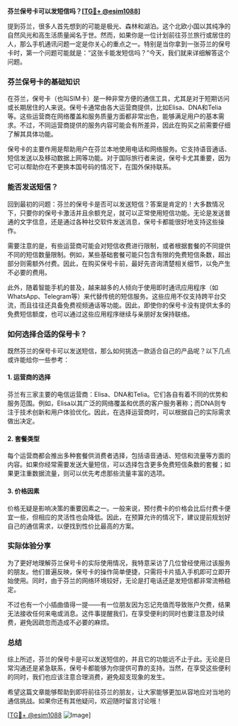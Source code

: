 **芬兰保号卡可以发短信吗？[[TG💪+ @esim1088](https://t.me/s/esim1088)]**

提到芬兰，很多人首先想到的可能是极光、森林和湖泊。这个北欧小国以其纯净的自然风光和高生活质量闻名于世。然而，如果你是一位计划前往芬兰旅行或居住的人，那么手机通讯问题一定是你关心的重点之一。特别是当你拿到一张芬兰的保号卡时，第一个问题可能就是：“这张卡能发短信吗？”今天，我们就来详细解答这个问题。

### 芬兰保号卡的基础知识

在芬兰，保号卡（也叫SIM卡）是一种非常方便的通信工具，尤其是对于短期访问或长期居住的人来说。保号卡通常由各大运营商提供，比如Elisa、DNA和Telia等。这些运营商在网络覆盖和服务质量方面都非常出色，能够满足用户的基本需求。不过，不同运营商提供的服务内容可能会有所差异，因此在购买之前需要仔细了解其具体功能。

保号卡的主要作用是帮助用户在芬兰本地使用电话和网络服务。它支持语音通话、短信发送以及移动数据上网等功能。对于国际旅行者来说，保号卡尤其重要，因为它可以帮助你在不更换本国号码的情况下，在国外保持联系。

### 能否发送短信？

回到最初的问题：芬兰的保号卡是否可以发送短信？答案是肯定的！大多数情况下，只要你的保号卡激活并且余额充足，就可以正常使用短信功能。无论是发送普通的文字信息，还是通过各种社交软件发送消息，保号卡都能很好地支持这些操作。

需要注意的是，有些运营商可能会对短信收费进行限制，或者根据套餐的不同提供不同的短信数量限制。例如，某些基础套餐可能只包含有限的免费短信条数，超出部分则需额外付费。因此，在购买保号卡前，最好先咨询清楚相关细节，以免产生不必要的费用。

此外，随着智能手机的普及，越来越多的人倾向于使用即时通讯应用程序（如WhatsApp、Telegram等）来代替传统的短信服务。这些应用不仅支持跨平台交流，而且往往还具备免费视频通话等功能。因此，即使你的保号卡没有提供太多的免费短信额度，也可以通过这些应用程序继续与亲朋好友保持联络。

### 如何选择合适的保号卡？

既然芬兰的保号卡可以发送短信，那么如何挑选一款适合自己的产品呢？以下几点或许能给你一些参考：

#### 1. **运营商的选择**
芬兰有三家主要的电信运营商：Elisa、DNA和Telia。它们各自有着不同的优势和服务范围。例如，Elisa以其广泛的网络覆盖和优质的客户服务著称；而DNA则专注于技术创新和用户体验优化。因此，在选择运营商时，可以根据自己的实际需求做出决定。

#### 2. **套餐类型**
每个运营商都会推出多种套餐供消费者选择，包括语音通话、短信和流量等方面的内容。如果你经常需要发送大量短信，可以选择包含更多免费短信条数的套餐；如果更注重数据流量，则可以优先考虑那些流量丰富的选项。

#### 3. **价格因素**
价格无疑是影响决策的重要因素之一。一般来说，预付费卡的价格会比后付费卡便宜一些，但相应的灵活性也会降低。因此，在预算允许的情况下，建议提前规划好自己的通信需求，以便找到性价比最高的方案。

### 实际体验分享

为了更好地理解芬兰保号卡的实际使用情况，我特意采访了几位曾经使用过该服务的朋友。他们普遍反映，保号卡的操作简单便捷，只需将卡片插入手机即可立即开始使用。同时，由于芬兰的网络环境较好，无论是打电话还是发短信都非常流畅稳定。

不过也有一个小插曲值得一提——有一位朋友因为忘记充值而导致账户欠费，结果无法接收任何来电或消息。这件事提醒我们，在享受便利的同时也要注意及时续费，避免因疏忽而造成不必要的麻烦。

### 总结

综上所述，芬兰的保号卡是可以发送短信的，并且它的功能远不止于此。无论是日常沟通还是紧急联系，保号卡都能够为你提供可靠的支持。当然，在享受这些便利的同时，我们也应该注意合理消费，避免超支现象的发生。

希望这篇文章能够帮助到即将前往芬兰的朋友，让大家能够更加从容地应对当地的通信挑战。如果你还有其他疑问，欢迎随时留言讨论哦！

[[TG💪+ @esim1088](https://t.me/s/esim1088) ![Image](https://i.postimg.cc/4NQfJmqS/Snipaste-2025-05-13-00-14-12.png)]